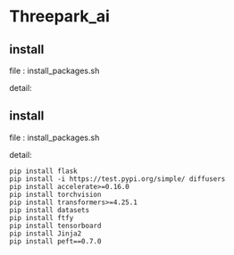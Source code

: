 # Threepark_ai

## install

file : install_packages.sh

detail:

## install

file : install_packages.sh

detail:

    pip install flask
    pip install -i https://test.pypi.org/simple/ diffusers
    pip install accelerate>=0.16.0
    pip install torchvision
    pip install transformers>=4.25.1
    pip install datasets
    pip install ftfy
    pip install tensorboard
    pip install Jinja2
    pip install peft==0.7.0
